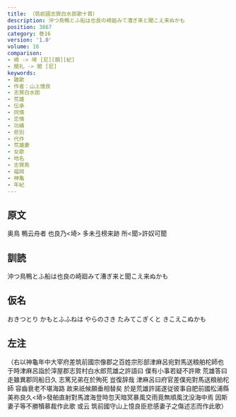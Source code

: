 ```yaml
---
title: （筑前國志賀白水郎歌十首）
description: 沖つ鳥鴨とふ船は也良の崎廻みて漕ぎ来と聞こえ来ぬかも
position: 3867
category: 巻16
version: '1.0'
volume: 16
comparison:
- 崎 -> 埼 [尼][類][紀]
- 聞礼 -> 聞 [尼]
keywords:
- 雑歌
- 作者：山上憶良
- 志賀白水郎
- 荒雄
- 伝承
- 同情
- 恋情
- 功績
- 悲別
- 代作
- 荒雄妻
- 女歌
- 地名
- 志賀島
- 福岡
- 神亀
- 年紀
---
```


## 原文

奥鳥 鴨云舟者 也良乃<埼> 多未弖榜来跡 所<聞>許奴可聞

## 訓読

沖つ鳥鴨とふ船は也良の崎廻みて漕ぎ来と聞こえ来ぬかも

## 仮名

おきつとり かもとふふねは やらのさき たみてこぎくと きこえこぬかも

## 左注

（右以神龜年中大宰府差筑前國宗像郡之百姓宗形部津麻呂宛對馬送粮舶柁師也 于時津麻呂詣於滓屋郡志賀村白水郎荒雄之許語曰 僕有小事若疑不許歟 荒雄答曰 走雖異郡同船日久 志篤兄弟在於殉死 豈復辞哉 津麻呂曰府官差僕宛對馬送粮舶柁師 容齒衰老不堪海路 故来祇候願垂相替矣 於是荒雄許諾遂従彼事自肥前國松浦縣美祢良久<埼>發舶直射對馬渡海登時忽天暗冥暴風交雨竟無順風沈没海中焉 因斯妻子等不勝犢慕裁作此歌 或云 筑前國守山上憶良臣悲感妻子之傷述志而作此歌）
